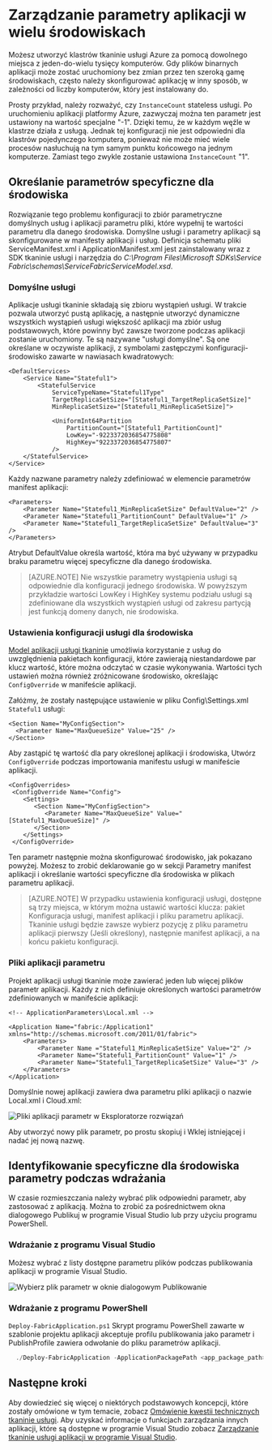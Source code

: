 <properties
   pageTitle="Zarządzanie wielu środowiskach w tkaninie usługi | Microsoft Azure"
   description="Aplikacje usługi tkaninie można uruchamiać na klastrów o rozmiarze z jednego komputera do tysięcy komputerów. W niektórych przypadkach można skonfigurować aplikację inaczej w tych różnych środowiskach. W tym artykule opisano, jak Definiowanie parametrów innej aplikacji na środowiska."
   services="service-fabric"
   documentationCenter=".net"
   authors="seanmck"
   manager="timlt"
   editor=""/>

<tags
   ms.service="service-fabric"
   ms.devlang="dotNet"
   ms.topic="article"
   ms.tgt_pltfrm="NA"
   ms.workload="NA"
   ms.date="07/19/2016"
   ms.author="seanmck"/>

# <a name="manage-application-parameters-for-multiple-environments"></a>Zarządzanie parametry aplikacji w wielu środowiskach

Możesz utworzyć klastrów tkaninie usługi Azure za pomocą dowolnego miejsca z jeden-do-wielu tysięcy komputerów. Gdy plików binarnych aplikacji może zostać uruchomiony bez zmian przez ten szeroką gamę środowiskach, często należy skonfigurować aplikację w inny sposób, w zależności od liczby komputerów, który jest instalowany do.

Prosty przykład, należy rozważyć, czy `InstanceCount` stateless usługi. Po uruchomieniu aplikacji platformy Azure, zazwyczaj można ten parametr jest ustawiony na wartość specjalne "-1". Dzięki temu, że w każdym węźle w klastrze działa z usługą. Jednak tej konfiguracji nie jest odpowiedni dla klastrów pojedynczego komputera, ponieważ nie może mieć wiele procesów nasłuchują na tym samym punktu końcowego na jednym komputerze. Zamiast tego zwykle zostanie ustawiona `InstanceCount` "1".

## <a name="specifying-environment-specific-parameters"></a>Określanie parametrów specyficzne dla środowiska

Rozwiązanie tego problemu konfiguracji to zbiór parametryczne domyślnych usług i aplikacji parametru pliki, które wypełnij te wartości parametru dla danego środowiska. Domyślne usługi i parametry aplikacji są skonfigurowane w manifesty aplikacji i usług. Definicja schematu pliki ServiceManifest.xml i ApplicationManifest.xml jest zainstalowany wraz z SDK tkaninie usługi i narzędzia do *C:\Program Files\Microsoft SDKs\Service Fabric\schemas\ServiceFabricServiceModel.xsd*.

### <a name="default-services"></a>Domyślne usługi

Aplikacje usługi tkaninie składają się zbioru wystąpień usługi. W trakcie pozwala utworzyć pustą aplikację, a następnie utworzyć dynamiczne wszystkich wystąpień usługi większość aplikacji ma zbiór usług podstawowych, które powinny być zawsze tworzone podczas aplikacji zostanie uruchomiony. Te są nazywane "usługi domyślne". Są one określane w oczywiste aplikacji, z symbolami zastępczymi konfiguracji-środowisko zawarte w nawiasach kwadratowych:

    <DefaultServices>
        <Service Name="Stateful1">
            <StatefulService
                ServiceTypeName="Stateful1Type"
                TargetReplicaSetSize="[Stateful1_TargetReplicaSetSize]"
                MinReplicaSetSize="[Stateful1_MinReplicaSetSize]">

                <UniformInt64Partition
                    PartitionCount="[Stateful1_PartitionCount]"
                    LowKey="-9223372036854775808"
                    HighKey="9223372036854775807"
                />
        </StatefulService>
    </Service>
  </DefaultServices>

Każdy nazwane parametry należy zdefiniować w elemencie parametrów manifest aplikacji:

    <Parameters>
        <Parameter Name="Stateful1_MinReplicaSetSize" DefaultValue="2" />
        <Parameter Name="Stateful1_PartitionCount" DefaultValue="1" />
        <Parameter Name="Stateful1_TargetReplicaSetSize" DefaultValue="3" />
    </Parameters>

Atrybut DefaultValue określa wartość, która ma być używany w przypadku braku parametru więcej specyficzne dla danego środowiska.

>[AZURE.NOTE] Nie wszystkie parametry wystąpienia usługi są odpowiednie dla konfiguracji jednego środowiska. W powyższym przykładzie wartości LowKey i HighKey systemu podziału usługi są zdefiniowane dla wszystkich wystąpień usługi od zakresu partycją jest funkcją domeny danych, nie środowiska.


### <a name="per-environment-service-configuration-settings"></a>Ustawienia konfiguracji usługi dla środowiska

[Model aplikacji usługi tkaninie](service-fabric-application-model.md) umożliwia korzystanie z usług do uwzględnienia pakietach konfiguracji, które zawierają niestandardowe par klucz wartość, które można odczytać w czasie wykonywania. Wartości tych ustawień można również zróżnicowane środowisko, określając `ConfigOverride` w manifeście aplikacji.

Załóżmy, że zostały następujące ustawienie w pliku Config\Settings.xml `Stateful1` usługi:


    <Section Name="MyConfigSection">
      <Parameter Name="MaxQueueSize" Value="25" />
    </Section>

Aby zastąpić tę wartość dla pary określonej aplikacji i środowiska, Utwórz `ConfigOverride` podczas importowania manifestu usługi w manifeście aplikacji.

    <ConfigOverrides>
     <ConfigOverride Name="Config">
        <Settings>
           <Section Name="MyConfigSection">
              <Parameter Name="MaxQueueSize" Value="[Stateful1_MaxQueueSize]" />
           </Section>
        </Settings>
     </ConfigOverride>
  </ConfigOverrides>

Ten parametr następnie można skonfigurować środowisko, jak pokazano powyżej. Możesz to zrobić deklarowanie go w sekcji Parametry manifest aplikacji i określanie wartości specyficzne dla środowiska w plikach parametru aplikacji.

>[AZURE.NOTE] W przypadku ustawienia konfiguracji usługi, dostępne są trzy miejsca, w którym można ustawić wartości klucza: pakiet Konfiguracja usługi, manifest aplikacji i pliku parametru aplikacji. Tkaninie usługi będzie zawsze wybierz pozycję z pliku parametru aplikacji pierwszy (Jeśli określony), następnie manifest aplikacji, a na końcu pakietu konfiguracji.


### <a name="application-parameter-files"></a>Pliki aplikacji parametru

Projekt aplikacji usługi tkaninie może zawierać jeden lub więcej plików parametr aplikacji. Każdy z nich definiuje określonych wartości parametrów zdefiniowanych w manifeście aplikacji:

    <!-- ApplicationParameters\Local.xml -->

    <Application Name="fabric:/Application1" xmlns="http://schemas.microsoft.com/2011/01/fabric">
        <Parameters>
            <Parameter Name ="Stateful1_MinReplicaSetSize" Value="2" />
            <Parameter Name="Stateful1_PartitionCount" Value="1" />
            <Parameter Name="Stateful1_TargetReplicaSetSize" Value="3" />
        </Parameters>
    </Application>

Domyślnie nowej aplikacji zawiera dwa parametru pliki aplikacji o nazwie Local.xml i Cloud.xml:

![Pliki aplikacji parametr w Eksploratorze rozwiązań][app-parameters-solution-explorer]

Aby utworzyć nowy plik parametr, po prostu skopiuj i Wklej istniejącej i nadać jej nową nazwę.

## <a name="identifying-environment-specific-parameters-during-deployment"></a>Identyfikowanie specyficzne dla środowiska parametry podczas wdrażania

W czasie rozmieszczania należy wybrać plik odpowiedni parametr, aby zastosować z aplikacją. Można to zrobić za pośrednictwem okna dialogowego Publikuj w programie Visual Studio lub przy użyciu programu PowerShell.

### <a name="deploy-from-visual-studio"></a>Wdrażanie z programu Visual Studio

Możesz wybrać z listy dostępne parametru plików podczas publikowania aplikacji w programie Visual Studio.

![Wybierz plik parametr w oknie dialogowym Publikowanie][publishdialog]

### <a name="deploy-from-powershell"></a>Wdrażanie z programu PowerShell

`Deploy-FabricApplication.ps1` Skrypt programu PowerShell zawarte w szablonie projektu aplikacji akceptuje profilu publikowania jako parametr i PublishProfile zawiera odwołanie do pliku parametrów aplikacji.

  ```PowerShell
    ./Deploy-FabricApplication -ApplicationPackagePath <app_package_path> -PublishProfileFile <publishprofile_path>
  ```

## <a name="next-steps"></a>Następne kroki

Aby dowiedzieć się więcej o niektórych podstawowych koncepcji, które zostały omówione w tym temacie, zobacz [Omówienie kwestii technicznych tkaninie usługi](service-fabric-technical-overview.md). Aby uzyskać informacje o funkcjach zarządzania innych aplikacji, które są dostępne w programie Visual Studio zobacz [Zarządzanie tkaninie usługi aplikacji w programie Visual Studio](service-fabric-manage-application-in-visual-studio.md).

<!-- Image references -->

[publishdialog]: ./media/service-fabric-manage-multiple-environment-app-configuration/publish-dialog-choose-app-config.png
[app-parameters-solution-explorer]:./media/service-fabric-manage-multiple-environment-app-configuration/app-parameters-in-solution-explorer.png
